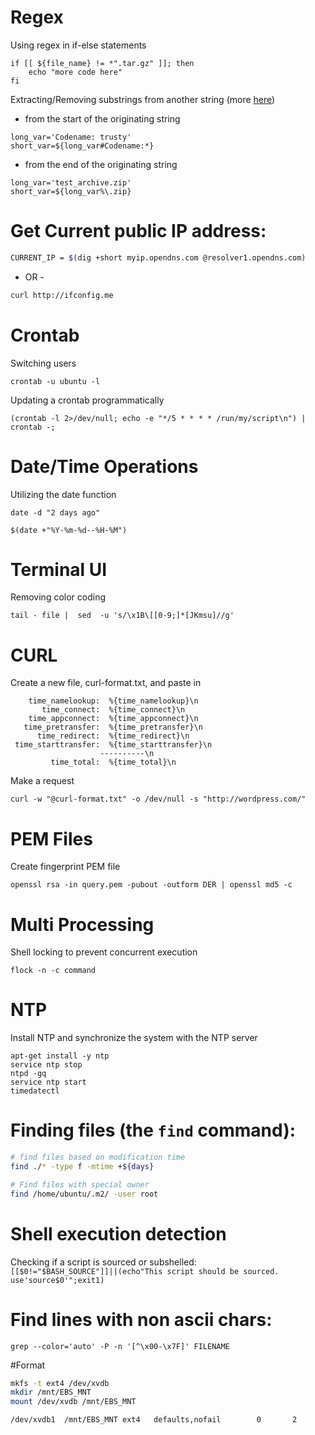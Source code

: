 # Regex 
Using regex in if-else statements
```shell
if [[ ${file_name} != *".tar.gz" ]]; then
    echo "more code here"
fi
```

Extracting/Removing substrings from another string (more [here](https://www.tldp.org/LDP/abs/html/string-manipulation.html))
* from the start of the originating string
```shell
long_var='Codename:	trusty'
short_var=${long_var#Codename:*}
```

* from the end of the originating string
```shell
long_var='test_archive.zip'
short_var=${long_var%\.zip}
```

# Get Current public IP address:  
```bash
CURRENT_IP = $(dig +short myip.opendns.com @resolver1.opendns.com)
```
- OR -
```bash
curl http://ifconfig.me
```

# Crontab
Switching users
```shell
crontab -u ubuntu -l
```

Updating a crontab programmatically
```shell
(crontab -l 2>/dev/null; echo -e "*/5 * * * * /run/my/script\n") | crontab -;
```


# Date/Time Operations
Utilizing the date function
```shell
date -d "2 days ago" 

$(date +"%Y-%m-%d--%H-%M") 
```


# Terminal UI
Removing color coding
```shell
tail - file |  sed  -u 's/\x1B\[[0-9;]*[JKmsu]//g'
```


# CURL 
Create a new file, curl-format.txt, and paste in
```shell
    time_namelookup:  %{time_namelookup}\n 
       time_connect:  %{time_connect}\n 
    time_appconnect:  %{time_appconnect}\n 
   time_pretransfer:  %{time_pretransfer}\n 
      time_redirect:  %{time_redirect}\n 
 time_starttransfer:  %{time_starttransfer}\n 
                    ----------\n 
         time_total:  %{time_total}\n 
``` 

Make a request
```shell
curl -w "@curl-format.txt" -o /dev/null -s "http://wordpress.com/"
```


# PEM Files
Create fingerprint PEM file 
```
openssl rsa -in query.pem -pubout -outform DER | openssl md5 -c
```


# Multi Processing
Shell locking to prevent concurrent execution
```shell 
flock -n -c command
```


# NTP
Install NTP and synchronize the system with the NTP server
```shell
apt-get install -y ntp 
service ntp stop
ntpd -gq
service ntp start
timedatectl
```


# Finding files (the `find` command):
```bash
# find files based on modification time 
find ./* -type f -mtime +${days}

# Find files with special owner
find /home/ubuntu/.m2/ -user root

```

# Shell execution detection
Checking if a script is sourced or subshelled:  
`[[$0!="$BASH_SOURCE"]]||(echo"This script should be sourced. use'source$0'";exit1)` 

# Find lines with non ascii chars:
```shell 
grep --color='auto' -P -n '[^\x00-\x7F]' FILENAME
```

#Format
```bash
mkfs -t ext4 /dev/xvdb
mkdir /mnt/EBS_MNT
mount /dev/xvdb /mnt/EBS_MNT

/dev/xvdb1  /mnt/EBS_MNT ext4   defaults,nofail        0       2
```